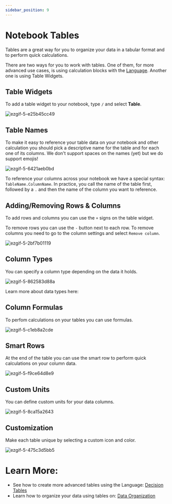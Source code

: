 ```yaml
---
sidebar_position: 9
---
```


# Notebook Tables

Tables are a great way for you to organize your data in a tabular format and to perform quick calculations.

There are two ways for you to work with tables. One of them, for more advanced use cases, is using calculation blocks with the [Language](/docs/data-organization/tables). Another one is using Table Widgets.

## Table Widgets

To add a table widget to your notebook, type `/` and select **Table**.

![ezgif-5-e25b45cc49](https://user-images.githubusercontent.com/12210180/181019587-1fb8879f-0fa5-4fe1-b66f-0b6f2516198a.gif)

## Table Names

To make it easy to reference your table data on your notebook and other calculation you should pick a descriptive name for the table and for each one of its columns. We don't support spaces on the names (yet) but we do support emojis!

![ezgif-5-6421aeb0bd](https://user-images.githubusercontent.com/12210180/181020437-e0d9ea9e-fe78-4ff0-b8a0-207ca44e32c9.gif)

To reference your columns across your notebook we have a special syntax: `TableName.ColumnName`. In practice, you call the name of the table first, followed by a `.` and then the name of the column you want to reference.


## Adding/Removing Rows & Columns

To add rows and columns you can use the `+` signs on the table widget.

To remove rows you can use the `-` button next to each row. To remove columns you need to go to the column settings and select `Remove column`.

![ezgif-5-2bf7b01119](https://user-images.githubusercontent.com/12210180/181021285-b867b6c8-c779-40f7-8b25-569b904a7670.gif)


## Column Types
You can specify a column type depending on the data it holds.

![ezgif-5-862583d88a](https://user-images.githubusercontent.com/12210180/181021973-e7b9ea8b-90c7-496c-a73c-f9a02af09bbf.gif)

Learn more about data types here:

## Column Formulas
To perfom calculations on your tables you can use formulas.

![ezgif-5-c1eb8a2cde](https://user-images.githubusercontent.com/12210180/181024074-ed35e72c-0ae8-43a4-9f37-62f0dea0fca8.gif)

## Smart Rows

At the end of the table you can use the smart row to perform quick calculations on your column data.

![ezgif-5-f9ce64d8e9](https://user-images.githubusercontent.com/12210180/181024905-2d9dfa59-57e2-42bf-9eda-d31ef3855af7.gif)


## Custom Units

You can define custom units for your data columns.

![ezgif-5-8ca15a2643](https://user-images.githubusercontent.com/12210180/181025348-25bbb1c8-89c3-4095-bbcc-f74c8c871714.gif)

## Customization

Make each table unique by selecting a custom icon and color.

![ezgif-5-475c3d5bb5](https://user-images.githubusercontent.com/12210180/181023290-9bc93b88-a2bf-4e9c-967e-f8e9d64cabec.gif)


# Learn More:
- See how to create more advanced tables using the Language: [Decision Tables](/docs/advanced-concepts/decision-tables)
- Learn how to organize your data using tables on: [Data Organization](/docs/data-organization/tables)

